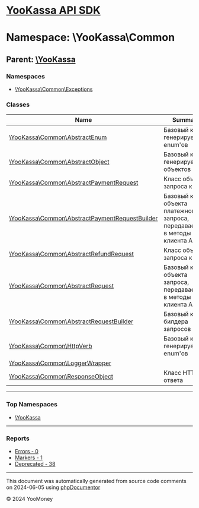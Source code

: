 # [YooKassa API SDK](../home.md)

# Namespace: \YooKassa\Common

## Parent: [\YooKassa](../namespaces/yookassa.md)

### Namespaces

* [\YooKassa\Common\Exceptions](../namespaces/yookassa-common-exceptions.md)

### Classes

| Name | Summary |
| ---- | ------- |
| [\YooKassa\Common\AbstractEnum](../classes/YooKassa-Common-AbstractEnum.md) | Базовый класс генерируемых enum&#039;ов |
| [\YooKassa\Common\AbstractObject](../classes/YooKassa-Common-AbstractObject.md) | Базовый класс генерируемых объектов |
| [\YooKassa\Common\AbstractPaymentRequest](../classes/YooKassa-Common-AbstractPaymentRequest.md) | Класс объекта запроса к API |
| [\YooKassa\Common\AbstractPaymentRequestBuilder](../classes/YooKassa-Common-AbstractPaymentRequestBuilder.md) | Базовый класс объекта платежного запроса, передаваемого в методы клиента API |
| [\YooKassa\Common\AbstractRefundRequest](../classes/YooKassa-Common-AbstractRefundRequest.md) | Класс объекта запроса к API |
| [\YooKassa\Common\AbstractRequest](../classes/YooKassa-Common-AbstractRequest.md) | Базовый класс объекта запроса, передаваемого в методы клиента API |
| [\YooKassa\Common\AbstractRequestBuilder](../classes/YooKassa-Common-AbstractRequestBuilder.md) | Базовый класс билдера запросов |
| [\YooKassa\Common\HttpVerb](../classes/YooKassa-Common-HttpVerb.md) | Базовый класс генерируемых enum&#039;ов |
| [\YooKassa\Common\LoggerWrapper](../classes/YooKassa-Common-LoggerWrapper.md) |  |
| [\YooKassa\Common\ResponseObject](../classes/YooKassa-Common-ResponseObject.md) | Класс HTTP ответа |

---

### Top Namespaces

* [\YooKassa](../namespaces/yookassa.md)

---

### Reports
* [Errors - 0](../reports/errors.md)
* [Markers - 1](../reports/markers.md)
* [Deprecated - 38](../reports/deprecated.md)

---

This document was automatically generated from source code comments on 2024-06-05 using [phpDocumentor](http://www.phpdoc.org/)

&copy; 2024 YooMoney